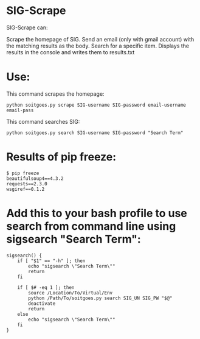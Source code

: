 SIG-Scrape
=========
SIG-Scrape can:

Scrape the homepage of SIG.  Send an email (only with gmail account) with the matching results as the body.
Search for a specific item.  Displays the results in the console and writes them to results.txt

Use:
=========
This command scrapes the homepage:

    python soitgoes.py scrape SIG-username SIG-password email-username email-pass

This command searches SIG:

    python soitgoes.py search SIG-username SIG-password "Search Term"


Results of pip freeze:
=========
    $ pip freeze
    beautifulsoup4==4.3.2
    requests==2.3.0
    wsgiref==0.1.2

Add this to your bash profile to use search from command line using sigsearch "Search Term":
=========
    sigsearch() { 
        if [ "$1" == "-h" ]; then
            echo "sigsearch \"Search Term\""
            return
        fi
    
        if [ $# -eq 1 ]; then
            source /Location/To/Virtual/Env
            python /Path/To/soitgoes.py search SIG_UN SIG_PW "$@"
            deactivate
            return
        else
            echo "sigsearch \"Search Term\""
        fi
    }